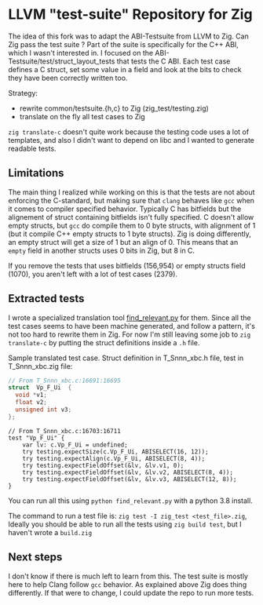 # LLVM "test-suite" Repository for Zig


The idea of this fork was to adapt the ABI-Testsuite from LLVM to Zig.
Can Zig pass the test suite ?
Part of the suite is specifically for the C++ ABI, which I wasn't interested in.
I focused on the ABI-Testsuite/test/struct_layout_tests that tests the C ABI.
Each test case defines a C struct,
set some value in a field and look at the bits to check they have been correctly written too.

Strategy:
* rewrite common/testsuite.{h,c} to Zig (zig_test/testing.zig)
* translate on the fly all test cases to Zig

`zig translate-c` doesn't quite work because the testing code uses a lot of templates,
and also I didn't want to depend on libc and I wanted to generate readable tests.

## Limitations

The main thing I realized while working on this
is that the tests are not about enforcing the C-standard,
but making sure that `clang` behaves like `gcc`
when it comes to compiler specified behavior.
Typically C has bitfields but the alignement of struct containing bitfields
isn't fully specified.
C doesn't allow empty structs, but `gcc` do compile them to 0 byte structs,
with alignment of 1 (but it compile C++ empty structs to 1 byte structs). 
Zig is doing differently, an empty struct will get a size of 1 but an align of 0.
This means that an `empty` field in another structs uses 0 bits in Zig, but 8 in C.

If you remove the tests that uses bitfields (156,954) or empty structs field (1070),
you aren't left with a lot of test cases (2379).

## Extracted tests

I wrote a specialized translation tool
[find_relevant.py](ABI-Testsuite/find_relevant.py) for them.
Since all the test cases seems to have been machine generated,
and follow a pattern, it's not too hard to rewrite them in Zig.
For now I'm still leaving some job to `zig translate-c` by putting the struct
definitions inside a `.h` file.

Sample translated test case. Struct definition in T_Snnn_xbc.h file, test in T_Snnn_xbc.zig file:

```c
// From T_Snnn_xbc.c:16691:16695
struct  Vp_F_Ui  {
  void *v1;
  float v2;
  unsigned int v3;
};
```

```zig
// From T_Snnn_xbc.c:16703:16711
test "Vp_F_Ui" {
    var lv: c.Vp_F_Ui = undefined;
    try testing.expectSize(c.Vp_F_Ui, ABISELECT(16, 12));
    try testing.expectAlign(c.Vp_F_Ui, ABISELECT(8, 4));
    try testing.expectFieldOffset(&lv, &lv.v1, 0);
    try testing.expectFieldOffset(&lv, &lv.v2, ABISELECT(8, 4));
    try testing.expectFieldOffset(&lv, &lv.v3, ABISELECT(12, 8));
}
```

You can run all this using `python find_relevant.py` with a python 3.8 install.

The command to run a test file is:  `zig test -I zig_test <test_file>.zig`,
Ideally you should be able to run all the tests using `zig build test`,
but I haven't wrote a `build.zig`

## Next steps

I don't know if there is much left to learn from this.
The test suite is mostly here to help Clang follow `gcc` behavior.
As explained above Zig does thing differently.
If that were to change, I could update the repo to run more tests.

